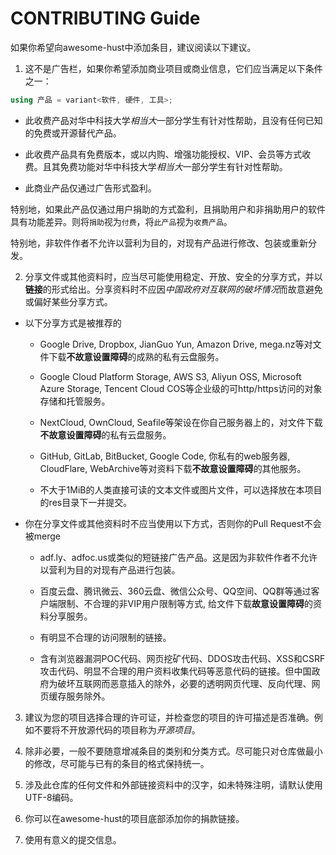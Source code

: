 # CONTRIBUTING Guide

如果你希望向awesome-hust中添加条目，建议阅读以下建议。

1. 这不是广告栏，如果你希望添加商业项目或商业信息，它们应当满足以下条件之一：

```c++
using 产品 = variant<软件, 硬件, 工具>;
```

 * 此收费产品对华中科技大学*相当大*一部分学生有针对性帮助，且没有任何已知的免费或开源替代产品。

 * 此收费产品具有免费版本，或以内购、增强功能授权、VIP、会员等方式收费。且其免费功能对华中科技大学*相当大*一部分学生有针对性帮助。

 * 此商业产品仅通过广告形式盈利。

特别地，如果此产品仅通过用户捐助的方式盈利，且捐助用户和非捐助用户的软件具有功能差异。则将`捐助`视为`付费`，将`此产品`视为`收费产品`。

特别地，非软件作者不允许以营利为目的，对现有产品进行修改、包装或重新分发。

2. 分享文件或其他资料时，应当尽可能使用稳定、开放、安全的分享方式，并以**链接**的形式给出。分享资料时不应因*中国政府对互联网的破坏情况*而故意避免或偏好某些分享方式。

 * 以下分享方式是被推荐的

     * Google Drive, Dropbox, JianGuo Yun, Amazon Drive, mega.nz等对文件下载**不故意设置障碍**的成熟的私有云盘服务。

     * Google Cloud Platform Storage, AWS S3, Aliyun OSS, Microsoft Azure Storage, Tencent Cloud COS等企业级的可http/https访问的对象存储和托管服务。

     * NextCloud, OwnCloud, Seafile等架设在你自己服务器上的，对文件下载**不故意设置障碍**的私有云盘服务。

     * GitHub, GitLab, BitBucket, Google Code, 你私有的web服务器, CloudFlare, WebArchive等对资料下载**不故意设置障碍**的其他服务。

     * 不大于1MiB的人类直接可读的文本文件或图片文件，可以选择放在本项目的res目录下一并提交。

 * 你在分享文件或其他资料时不应当使用以下方式，否则你的Pull Request不会被merge

     * adf.ly、adfoc.us或类似的短链接广告产品。这是因为非软件作者不允许以营利为目的对现有产品进行包装。

     * 百度云盘、腾讯微云、360云盘、微信公众号、QQ空间、QQ群等通过客户端限制、不合理的非VIP用户限制等方式, 给文件下载**故意设置障碍**的资料分享服务。

     * 有明显不合理的访问限制的链接。

     * 含有浏览器漏洞POC代码、网页挖矿代码、DDOS攻击代码、XSS和CSRF攻击代码、明显不合理的用户资料收集代码等恶意代码的链接。但中国政府为破坏互联网而恶意插入的除外，必要的透明网页代理、反向代理、网页缓存服务除外。

3. 建议为您的项目选择合理的许可证，并检查您的项目的许可描述是否准确。例如不要将不开放源代码的项目称为*开源项目*。

4. 除非必要，一般不要随意增减条目的类别和分类方式。尽可能只对仓库做最小的修改，尽可能与已有的条目的格式保持统一。

5. 涉及此仓库的任何文件和外部链接资料中的汉字，如未特殊注明，请默认使用UTF-8编码。

6. 你可以在awesome-hust的项目底部添加你的捐款链接。

7. 使用有意义的提交信息。





